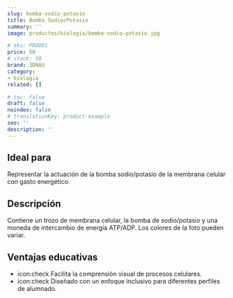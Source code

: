 ```yaml
---
slug: bomba-sodio-potasio
title: Bomba Sodio/Potasio
summary: ''
image: productos/biologia/bomba-sodio-potasio.jpg

# sku: PRO001
price: 50
# stock: 50
brand: 3DNAU
category:
- biologia
related: []

# toc: false
draft: false
noindex: false
# translationKey: product-example
seo: ''
description: ''
---
```

## Ideal para

Representar la actuación de la bomba sodio/potasio de la membrana celular con gasto energético. 

## Descripción

Contiene un trozo de membrana celular, la bomba de sodio/potasio y una moneda de intercambio de energía ATP/ADP. Los colores de la foto pueden variar.

## Ventajas educativas

- icon:check Facilita la comprensión visual de procesos celulares.
- icon:check Diseñado con un enfoque inclusivo para diferentes perfiles de alumnado.
